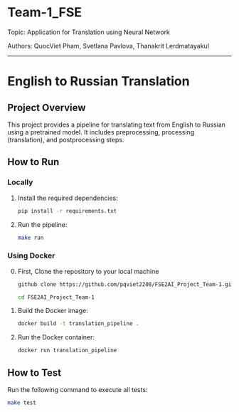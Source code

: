 # Team-1_FSE

Topic: Application for Translation using Neural Network

Authors: QuocViet Pham, Svetlana Pavlova, Thanakrit Lerdmatayakul

---
# English to Russian Translation

## Project Overview

This project provides a pipeline for translating text from English to Russian using a pretrained model. It includes preprocessing, processing (translation), and postprocessing steps.

## How to Run

### Locally

1. Install the required dependencies:
    ```bash
    pip install -r requirements.txt
    ```

2. Run the pipeline:
    ```bash
    make run
    ```

### Using Docker

 0. First, Clone the repository to your local machine
    ```bash
    github clone https://github.com/pqviet2208/FSE2AI_Project_Team-1.git
    ```
    ```bash
    cd FSE2AI_Project_Team-1
    ```

1. Build the Docker image:
    ```bash
    docker build -t translation_pipeline .
    ```

2. Run the Docker container:
    ```bash
    docker run translation_pipeline
    ```

## How to Test

Run the following command to execute all tests:
```bash
make test

